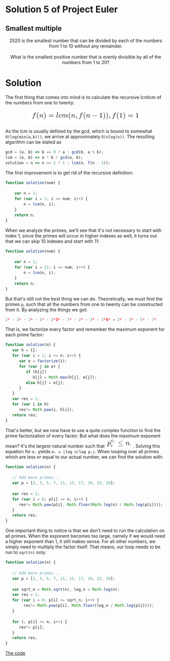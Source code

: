 # Solution 5 of Project Euler
## Smallest multiple

<p align="center">
2520 is the smallest number that can be divided by each of the numbers from 1 to 10 without any remainder.<br /><br />What is the smallest positive number that is evenly divisible by all of the numbers from 1 to 20?</p>

# Solution

The first thing that comes into mind is to calculate the recursive lcmlcm of the numbers from one to twenty:

<p align="center"><img src="a.png"></p>

As the lcm is usually defined by the gcd, which is bound to somewhat `O(log(min(a,b)))`, we arrive at approximately `O(nlog(n))`. The resulting algorithm can be stated as
```javascript
gcd = (a, b) => b == 0 ? a : gcd(b, a % b);
lcm = (a, b) => a * b / gcd(a, b);
solution = n => n == 1 ? 1 : lcm(n, f(n - 1));
```

The first improvement is to get rid of the recursive definition:

```javascript
function solution(num) {

    var n = 1;
    for (var i = 1; i <= num; i++) {
        n = lcm(n, i);
    }
    return n;
}
```
When we analyze the primes, we'll see that it's not necessary to start with index 1, since the primes will occur in higher indexes as well, it turns out that we can skip 10 indexes and start with 11:

```javascript
function solution(num) {

    var n = 1;
    for (var i = 11; i <= num; i++) {
        n = lcm(n, i);
    }
    return n;
}
```
But that's still not the best thing we can do. Theoretically, we must find the primes `p`, such that all the numbers from one to twenty can be constructed from it. By analyzing the things we got:

```javascript
2¹ ⋅ 3¹ ⋅ 2² ⋅ 5¹ ⋅ 2¹3¹ ⋅ 7¹ ⋅ 2³ ⋅ 3² ⋅ 2¹5¹ = 2³ ⋅ 3² ⋅ 5¹ ⋅ 7¹
```

That is, we factorize every factor and remember the maximum exponent for each prime factor:
```javascript
function solution(n) {
   var h = {};
   for (var i = 1; i <= n; i++) {
      var e = factorize(i);
      for (var j in e) {
         if (h[j])
            h[j] = Math.max(h[j], e[j]);
         else h[j] = e[j];
      }
   }
   var res = 1;
   for (var i in h)
      res*= Math.pow(i, h[i]);
   return res;
}
```

That's better, but we now have to use a quite complex function to find the prime factorization of every factor. But what does the maximum exponent mean? It's the largest natural number such that <img src="b.png">.
Solving this equation for `eᵢ` yields `eᵢ = ⌊log n/log pᵢ⌋`. When looping over all primes which are less or equal to our actual number, we can find the solution with:

```javascript
function solution(n) {

   // Add more primes...
   var p = [2, 3, 5, 7, 11, 13, 17, 19, 23, 29];

   var res = 1;
   for (var i = 0; p[i] <= n; i++) {
      res*= Math.pow(p[i], Math.floor(Math.log(n) / Math.log(p[i])));
   }
   return res;
}
```
One important thing to notice is that we don't need to run the calculation on all primes. When the exponent becomes too large, namely if we would need a higher exponent than 1, it still makes sense. For all other numbers, we simply need to multiply the factor itself. That means, our loop needs to be run to `sqrt(n)` only:

```javascript
function solution(n) {

   // Add more primes...
   var p = [2, 3, 5, 7, 11, 13, 17, 19, 23, 29];

   var sqrt_n = Math.sqrt(n), log_n = Math.log(n);
   var res = 1;
   for (var i = 0; p[i] <= sqrt_n; i++) {
        res*= Math.pow(p[i], Math.floor(log_n / Math.log(p[i])));
   }

   for (; p[i] <= n; i++) {
      res*= p[i];
   }
   return res;
}
```

[The code](https://github.com/Skogrine/ProjectEuler/blob/main/Smallest%20multiple/main.js)
